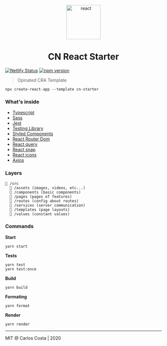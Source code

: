 <p align="center">
  <img alt="react" src="https://i.imgur.com/jCD9a4x.png" width="110" />
</p>

<h1 align="center">
  CN React Starter
</h1>

[![Netlify Status](https://api.netlify.com/api/v1/badges/b97aac0b-9dd8-4558-bee5-85cce77e87e4/deploy-status)](https://app.netlify.com/sites/cn-react-starter/deploys)
[![npm version](https://badge.fury.io/js/cra-template-cn-starter.svg)](https://badge.fury.io/js/cra-template-cn-starter)

> Opinated CRA Template

```
npx create-react-app --template cn-starter
```

### What's inside
- [Typescript](https://www.typescriptlang.org/)
- [Sass](https://sass-lang.com/)
- [Jest](https://jestjs.io/)
- [Testing Library](https://testing-library.com/)
- [Styled Components](https://styled-components.com/)
- [React Router Dom](https://reactrouter.com/web/guides/quick-start)
- [React query](https://react-query.tanstack.com/)
- [React snap](https://github.com/stereobooster/react-snap)
- [React icons](https://react-icons.github.io/react-icons/)
- [Axios](https://github.com/axios/axios)

### Layers

```
📁 /src
  📁 /assets (images, videos, etc...)
  📁 /components (basic components)
  📁 /pages (pages of features)
  📁 /routes (config about routes)
  📁 /services (server communication)
  📁 /templates (page layouts)
  📁 /values (constant values)
```

### Commands

**Start**
```
yarn start
```

**Tests**
```
yarn test
yarn test:once
```

**Build**
```
yarn build
```

**Formating**
```
yarn format
```

**Render**
```
yarn render
```
---

MIT @ Carlos Costa | 2020
